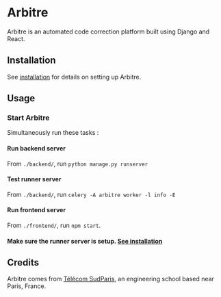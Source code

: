 # Arbitre

Arbitre is an automated code correction platform built using Django and React.

## Installation

See [installation](./config/README.md) for details on setting up Arbitre.

## Usage

### Start Arbitre

Simultaneously run these tasks :

#### Run backend server

From `./backend/`, run `python manage.py runserver`

#### Test runner server

From `./backend/`, run `celery -A arbitre worker -l info -E`

#### Run frontend server

From `./frontend/`, run `npm start`.

#### Make sure the runner server is setup. [See installation](./config/README.md)

## Credits

Arbitre comes from [Télécom SudParis](https://www.telecom-sudparis.eu/), an engineering school based near Paris, France.
